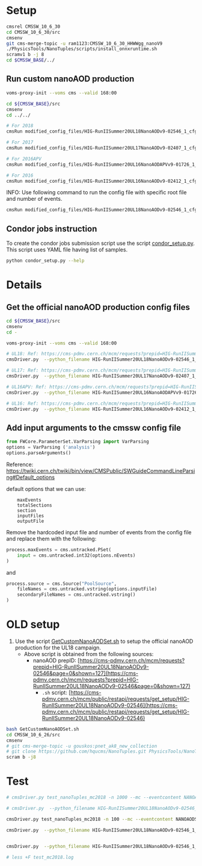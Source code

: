 # Setup

<!-- ```bash
cmsrel CMSSW_10_6_30
cd CMSSW_10_6_30/src
cmsenv
git cms-addpkg PhysicsTools

# copy `NanoTuples` directory from https://github.com/gqlcms/Customized_NanoAOD inside `PhysicsTools` directory
git clone git@github.com:gqlcms/Customized_NanoAOD.git /tmp/rasharma/Customized_NanoAOD
cp -r /tmp/rasharma/Customized_NanoAOD/NanoTuples PhysicsTools/
./PhysicsTools/NanoTuples/scripts/install_onnxruntime.sh
scram b -j8
``` -->

```bash
cmsrel CMSSW_10_6_30
cd CMSSW_10_6_30/src
cmsenv
git cms-merge-topic -u ram1123:CMSSW_10_6_30_HHWWgg_nanoV9
./PhysicsTools/NanoTuples/scripts/install_onnxruntime.sh
scramv1 b -j 8
cd $CMSSW_BASE/../
```

## Run custom nanoAOD production

```bash
voms-proxy-init --voms cms --valid 168:00

cd ${CMSSW_BASE}/src
cmsenv
cd ../../

# For 2018
cmsRun modified_config_files/HIG-RunIISummer20UL18NanoAODv9-02546_1_cfg.py

# For 2017
cmsRun modified_config_files/HIG-RunIISummer20UL17NanoAODv9-02407_1_cfg.py

# For 2016APV
cmsRun modified_config_files/HIG-RunIISummer20UL16NanoAODAPVv9-01726_1_cfg.py

# For 2016
cmsRun modified_config_files/HIG-RunIISummer20UL16NanoAODv9-02412_1_cfg.py
```

INFO: Use  following command to run the config file with specific root file and number of events.

```bash
cmsRun modified_config_files/HIG-RunIISummer20UL18NanoAODv9-02546_1_cfg.py maxEvents=-1 inputFiles=/store/mc/RunIISummer20UL18MiniAODv2/GluGluToRadionToHHTo2G2WTo2G4Q_M-1000_TuneCP5_PSWeights_narrow_13TeV-madgraph-pythia8/MINIAODSIM/106X_upgrade2018_realistic_v16_L1v1-v2/50000/04D3FBF0-A539-5143-9A1C-8D42A1D54C88.root  outputFile=HIG-RunIISummer20UL18NanoAODv9-02546.root
```

## Condor jobs instruction

To create the condor jobs submission script use the script [condor_setup.py](condor_setup.py). This script uses YAML file having list of samples.

```bash
python condor_setup.py --help
```

# Details

## Get the official nanoAOD production config files


```bash
cd ${CMSSW_BASE}/src
cmsenv
cd -

voms-proxy-init --voms cms --valid 168:00

# UL18: Ref: https://cms-pdmv.cern.ch/mcm/requests?prepid=HIG-RunIISummer20UL18NanoAODv9-02546&page=0&shown=127
cmsDriver.py  --python_filename HIG-RunIISummer20UL18NanoAODv9-02546_1_cfg.py --eventcontent NANOAODSIM --customise PhysicsTools/NanoTuples/nanoTuples_cff.nanoTuples_customizeMC  --customise Configuration/DataProcessing/Utils.addMonitoring --datatier NANOAODSIM --fileout file:HIG-RunIISummer20UL18NanoAODv9-02546.root --conditions 106X_upgrade2018_realistic_v16_L1v1 --step NANO --filein "dbs:/GluGluToRadionToHHTo2G2WTo2G4Q_M-1000_TuneCP5_PSWeights_narrow_13TeV-madgraph-pythia8/RunIISummer20UL18MiniAODv2-106X_upgrade2018_realistic_v16_L1v1-v2/MINIAODSIM" --era Run2_2018,run2_nanoAOD_106Xv2 --no_exec --mc -n 100

# UL17: Ref: https://cms-pdmv.cern.ch/mcm/requests?prepid=HIG-RunIISummer20UL17NanoAODv9-02407&page=0&shown=127
cmsDriver.py  --python_filename HIG-RunIISummer20UL17NanoAODv9-02407_1_cfg.py --eventcontent NANOAODSIM --customise PhysicsTools/NanoTuples/nanoTuples_cff.nanoTuples_customizeMC --customise Configuration/DataProcessing/Utils.addMonitoring --datatier NANOAODSIM --fileout file:HIG-RunIISummer20UL17NanoAODv9-02407.root --conditions 106X_mc2017_realistic_v9 --step NANO --filein "dbs:/GluGluToRadionToHHTo2G2WTo2G4Q_M-1000_TuneCP5_PSWeights_narrow_13TeV-madgraph-pythia8/RunIISummer20UL17MiniAODv2-106X_mc2017_realistic_v9-v2/MINIAODSIM" --era Run2_2017,run2_nanoAOD_106Xv2 --no_exec --mc -n 100

# UL16APV: Ref: https://cms-pdmv.cern.ch/mcm/requests?prepid=HIG-RunIISummer20UL16NanoAODAPVv9-01726&page=0&shown=127
cmsDriver.py  --python_filename HIG-RunIISummer20UL16NanoAODAPVv9-01726_1_cfg.py --eventcontent NANOAODSIM --customise PhysicsTools/NanoTuples/nanoTuples_cff.nanoTuples_customizeMC --customise Configuration/DataProcessing/Utils.addMonitoring --datatier NANOAODSIM --fileout file:HIG-RunIISummer20UL16NanoAODAPVv9-01726.root --conditions 106X_mcRun2_asymptotic_preVFP_v11 --step NANO --filein "dbs:/GluGluToRadionToHHTo2G2WTo2G4Q_M-1000_TuneCP5_PSWeights_narrow_13TeV-madgraph-pythia8/RunIISummer20UL16MiniAODAPVv2-106X_mcRun2_asymptotic_preVFP_v11-v2/MINIAODSIM" --era Run2_2016_HIPM,run2_nanoAOD_106Xv2 --no_exec --mc -n 110 ;

# UL16: Ref: https://cms-pdmv.cern.ch/mcm/requests?prepid=HIG-RunIISummer20UL16NanoAODv9-02412&page=0&shown=127
cmsDriver.py  --python_filename HIG-RunIISummer20UL16NanoAODv9-02412_1_cfg.py --eventcontent NANOAODSIM --customise PhysicsTools/NanoTuples/nanoTuples_cff.nanoTuples_customizeMC --customise Configuration/DataProcessing/Utils.addMonitoring --datatier NANOAODSIM --fileout file:HIG-RunIISummer20UL16NanoAODv9-02412.root --conditions 106X_mcRun2_asymptotic_v17 --step NANO --filein "dbs:/GluGluToRadionToHHTo2G2WTo2G4Q_M-1000_TuneCP5_PSWeights_narrow_13TeV-madgraph-pythia8/RunIISummer20UL16MiniAODv2-106X_mcRun2_asymptotic_v17-v2/MINIAODSIM" --era Run2_2016,run2_nanoAOD_106Xv2 --no_exec --mc -n 110 ;
```

## Add input arguments to the cmssw config file

```python
from FWCore.ParameterSet.VarParsing import VarParsing
options = VarParsing ('analysis')
options.parseArguments()
```
Reference: https://twiki.cern.ch/twiki/bin/view/CMSPublic/SWGuideCommandLineParsing#Default_options

default options that we can use:

```
    maxEvents
    totalSections
    section
    inputFiles
    outputFile
```

Remove the hardcoded input file and number of events from the config file and replace them with the following:

```python
process.maxEvents = cms.untracked.PSet(
    input = cms.untracked.int32(options.nEvents)
)
```

and

```python
process.source = cms.Source("PoolSource",
    fileNames = cms.untracked.vstring(options.inputFile)
    secondaryFileNames = cms.untracked.vstring()
)
```


# OLD setup

1. Use the script [GetCustomNanoAODSet.sh](GetCustomNanoAODSet.sh) to setup the official nanoAOD production for the UL18 campaign.
    - Above script is obtained from the following sources:
        - nanoAOD prepID: [https://cms-pdmv.cern.ch/mcm/requests?prepid=HIG-RunIISummer20UL18NanoAODv9-02546&page=0&shown=127](https://cms-pdmv.cern.ch/mcm/requests?prepid=HIG-RunIISummer20UL18NanoAODv9-02546&page=0&shown=127)
            - `.sh` script: [https://cms-pdmv.cern.ch/mcm/public/restapi/requests/get_setup/HIG-RunIISummer20UL18NanoAODv9-02546](https://cms-pdmv.cern.ch/mcm/public/restapi/requests/get_setup/HIG-RunIISummer20UL18NanoAODv9-02546)


```bash
bash GetCustomNanoAODSet.sh
cd CMSSW_10_6_26/src
cmsenv
# git cms-merge-topic -u gouskos:pnet_ak8_new_collection
# git clone https://github.com/hqucms/NanoTuples.git PhysicsTools/NanoTuples --recursive -b production/sv_tagging
scram b -j8
```

# Test

```bash
# cmsDriver.py test_nanoTuples_mc2018 -n 1000 --mc --eventcontent NANOAODSIM --datatier NANOAODSIM --conditions 106X_upgrade2018_realistic_v16_L1v1 --step NANO --nThreads 1 --era Run2_2018,run2_nanoAOD_106Xv2 --customise PhysicsTools/NanoTuples/nanoTuples_cff.nanoTuples_customizeMC --filein /store/mc/RunIISummer20UL18MiniAODv2/TTToHadronic_TuneCP5_13TeV-powheg-pythia8/MINIAODSIM/106X_upgrade2018_realistic_v16_L1v1-v1/00000/004EF875-ACBB-FE45-B86B-EAF83448CE62.root --fileout file:nano_mc2018.root --customise_commands "process.options.wantSummary = cms.untracked.bool(True)" >& test_mc2018.log &

# cmsDriver.py  --python_filename HIG-RunIISummer20UL18NanoAODv9-02546_1_cfg_testv1.py --eventcontent NANOAODSIM --customise PhysicsTools/NanoTuples/nanoTuples_cff.nanoTuples_customizeMC --customise Configuration/DataProcessing/Utils.addMonitoring --datatier NANOAODSIM --fileout file:HIG-RunIISummer20UL18NanoAODv9-02546_testv1.root --conditions 106X_upgrade2018_realistic_v16_L1v1 --step NANO --filein "dbs:/GluGluToRadionToHHTo2G2WTo2G4Q_M-1000_TuneCP5_PSWeights_narrow_13TeV-madgraph-pythia8/RunIISummer20UL18MiniAODv2-106X_upgrade2018_realistic_v16_L1v1-v2/MINIAODSIM" --era Run2_2018,run2_nanoAOD_106Xv2 --no_exec --mc -n 110 ;

cmsDriver.py test_nanoTuples_mc2018 -n 100 --mc --eventcontent NANOAODSIM --datatier NANOAODSIM --conditions 106X_upgrade2018_realistic_v16_L1v1 --step NANO --nThreads 1 --era Run2_2018,run2_nanoAOD_106Xv2 --customise PhysicsTools/NanoTuples/nanoTuples_cff.nanoTuples_customizeMC  --filein "dbs:/GluGluToRadionToHHTo2G2WTo2G4Q_M-1000_TuneCP5_PSWeights_narrow_13TeV-madgraph-pythia8/RunIISummer20UL18MiniAODv2-106X_upgrade2018_realistic_v16_L1v1-v2/MINIAODSIM" --fileout file:nano_mc2018.root --customise_commands "process.options.wantSummary = cms.untracked.bool(True)" >& test_mc2018.log &

cmsDriver.py  --python_filename HIG-RunIISummer20UL18NanoAODv9-02546_1_cfg_testv1.py --eventcontent NANOAODSIM --customise PhysicsTools/NanoTuples/nanoTuples_cff.nanoTuples_customizeMC  --customise Configuration/DataProcessing/Utils.addMonitoring --datatier NANOAODSIM --fileout file:HIG-RunIISummer20UL18NanoAODv9-02546_testv1.root --conditions 106X_upgrade2018_realistic_v16_L1v1 --step NANO --filein "dbs:/GluGluToRadionToHHTo2G2WTo2G4Q_M-1000_TuneCP5_PSWeights_narrow_13TeV-madgraph-pythia8/RunIISummer20UL18MiniAODv2-106X_upgrade2018_realistic_v16_L1v1-v2/MINIAODSIM" --era Run2_2018,run2_nanoAOD_106Xv2 --no_exec --mc -n 100


cmsDriver.py  --python_filename HIG-RunIISummer20UL18NanoAODv9-02546_1_cfg.py --eventcontent NANOAODSIM --customise Configuration/DataProcessing/Utils.addMonitoring --datatier NANOAODSIM --fileout file:HIG-RunIISummer20UL18NanoAODv9-02546.root --conditions 106X_upgrade2018_realistic_v16_L1v1 --step NANO --filein "dbs:/GluGluToRadionToHHTo2G2WTo2G4Q_M-1000_TuneCP5_PSWeights_narrow_13TeV-madgraph-pythia8/RunIISummer20UL18MiniAODv2-106X_upgrade2018_realistic_v16_L1v1-v2/MINIAODSIM" --era Run2_2018,run2_nanoAOD_106Xv2 --no_exec --mc -n 1000

# less +F test_mc2018.log
```

